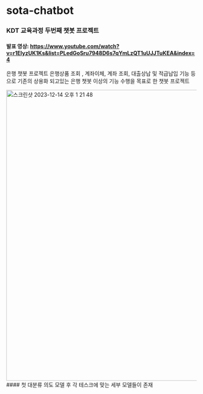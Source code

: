 # sota-chatbot
### KDT 교육과정 두번째 챗봇 프로젝트
#### 발표 영상: https://www.youtube.com/watch?v=r1ElyzUK1Ks&list=PLedGoSru7948D6s7qYmLzQT1uUJJTuKEA&index=4
은행 챗봇 프로젝트
은행상품 조회 , 계좌이체, 계좌 조회, 대출상납 및 적급납입 기능 등으로 
기존의 상용화 되고있는 은행 챗봇 이상의 기능 수행을 목표로 한 챗봇 프로젝트


<img width="769" alt="스크린샷 2023-12-14 오후 1 21 48" src="https://github.com/ethanhuunt/bank-chatbot/assets/116831760/7c4345d7-6aff-498c-b7a1-e1134a4e6289">
#### 첫 대분류 의도 모델 후 각 테스크에 맞는 세부 모델들이 존재
